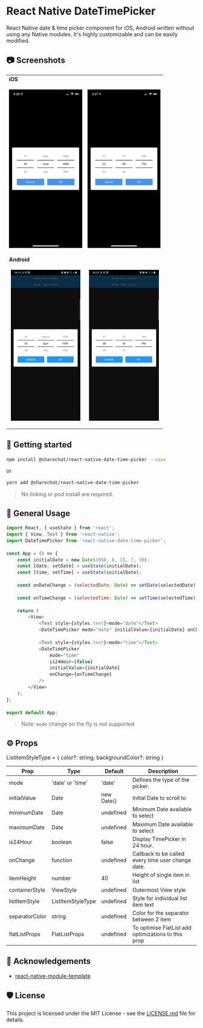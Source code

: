# React Native DateTimePicker

React Native date & time picker component for iOS, Android written without using any Native modules. It's highly customizable and can be easily modified.

## :camera: Screenshots

<table>
  <tr><td colspan=2><strong>iOS</strong></td></tr>
  <tr>
    <td><p align="center"><img src="./.github/images/ios_date.png" height="420"/></p></td>
    <td><p align="center"><img src="./.github/images/ios_time.png" height="420"/></p></td>
  </tr>
  <tr><td colspan=2><strong>Android</strong></td></tr>
  <tr>
    <td><p align="center"><img src="./.github/images/android_date.png" height="400"/></p></td>
    <td><p align="center"><img src="./.github/images/android_time.png" height="400"/></p></td>
  </tr>
</table>

## 📲 Getting started

```bash
npm install @sharechat/react-native-date-time-picker --save
```

or

```bash
yarn add @sharechat/react-native-date-time-picker
```

> No linking or pod install are required.

## 📝 General Usage

```js
import React, { useState } from 'react';
import { View, Text } from 'react-native';
import DateTimePicker from 'react-native-date-time-picker';

const App = () => {
    const initialDate = new Date(1950, 6, 15, 7, 30);
    const [date, setDate] = useState(initialDate);
    const [time, setTime] = useState(initialDate);

    const onDateChange = (selectedDate: Date) => setDate(selectedDate);

    const onTimeChange = (selectedTime: Date) => setTime(selectedTime);

    return (
        <View>
            <Text style={styles.text}>mode="date"</Text>
            <DateTimePicker mode="date" initialValue={initialDate} onChange={onDateChange} />

            <Text style={styles.text}>mode="time"</Text>
            <DateTimePicker
                mode="time"
                is24Hour={false}
                initialValue={initialDate}
                onChange={onTimeChange}
            />
        </View>
    );
};

export default App;
```

> Note: `mode` change on the fly is not supported

## ⚙️ Props

ListItemStyleType = { color?: string; backgroundColor?: string }

| Prop           | Type              | Default    | Description                                         |
| -------------- | ----------------- | ---------- | --------------------------------------------------- |
| mode           | 'date' or 'time'  | 'date'     | Defines the type of the picker.                     |
| initialValue   | Date              | new Date() | Initial Date to scroll to                           |
| minimumDate    | Date              | undefined  | Minimum Date available to select                    |
| maximumDate    | Date              | undefined  | Maximum Date available to select                    |
| is24Hour       | boolean           | false      | Display TimePicker in 24 hour.                      |
| onChange       | function          | undefined  | Callback to be called every time user change date.  |
| itemHeight     | number            | 40         | Height of single item in list                       |
| containerStyle | ViewStyle         | undefined  | Outermost View style                                |
| listItemStyle  | ListItemStyleType | undefined  | Style for individual list item text                 |
| separatorColor | string            | undefined  | Color for the separator between 2 item              |
| flatListProps  | FlatListProps     | undefined  | To optimise FlatList add optimizations to this prop |

## 📣 Acknowledgements

-   [react-native-module-template](https://github.com/demchenkoalex/react-native-module-template)

## 🛡 License

This project is licensed under the MIT License - see the [LICENSE.md](LICENSE.md) file for details.
